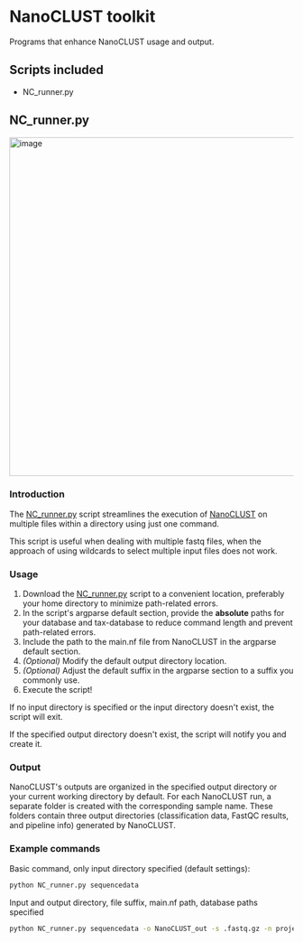 # NanoCLUST toolkit
Programs that enhance NanoCLUST usage and output.

## Scripts included
- NC_runner.py

## NC_runner.py
<img width="600" alt="image" src="https://github.com/BirgitRijvers/NanoCLUST_runner/assets/126883391/acb76a00-2832-4ebd-98f6-c0f55e605051">

### Introduction
The [NC_runner.py](https://github.com/BirgitRijvers/NanoCLUST_toolkit/blob/main/NC_runner.py) script streamlines the execution of [NanoCLUST](https://github.com/genomicsITER/NanoCLUST) on multiple files within a directory using just one command. 

This script is useful when dealing with multiple fastq files, when the approach of using wildcards to select multiple input files does not work. 

### Usage
1. Download the [NC_runner.py](https://github.com/BirgitRijvers/NanoCLUST_runner/blob/main/NC_runner.py) script to a convenient location, preferably your home directory to minimize path-related errors.
2. In the script's argparse default section, provide the **absolute** paths for your database and tax-database to reduce command length and prevent path-related errors.
3. Include the path to the main.nf file from NanoCLUST in the argparse default section.
4. *(Optional)* Modify the default output directory location.
5. *(Optional)* Adjust the default suffix in the argparse section to a suffix you commonly use.
6. Execute the script!

If no input directory is specified or the input directory doesn't exist, the script will exit.

If the specified output directory doesn't exist, the script will notify you and create it.

### Output
NanoCLUST's outputs are organized in the specified output directory or your current working directory by default. For each NanoCLUST run, a separate folder is created with the corresponding sample name. These folders contain three output directories (classification data, FastQC results, and pipeline info) generated by NanoCLUST.

### Example commands
Basic command, only input directory specified (default settings):
```bash
python NC_runner.py sequencedata 
```

Input and output directory, file suffix, main.nf path, database paths specified
```bash
python NC_runner.py sequencedata -o NanoCLUST_out -s .fastq.gz -n project1/programs/NanoCLUST/main.nf -d project1/db/16S_ribosomal_RNA -t project1/db/taxdb
```
